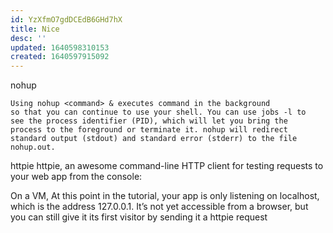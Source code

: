 ```yaml
---
id: YzXfmO7gdDCEdB6GHd7hX
title: Nice
desc: ''
updated: 1640598310153
created: 1640597915092
---
```

nohup
```
Using nohup <command> & executes command in the background 
so that you can continue to use your shell. You can use jobs -l to 
see the process identifier (PID), which will let you bring the 
process to the foreground or terminate it. nohup will redirect 
standard output (stdout) and standard error (stderr) to the file 
nohup.out.
```

httpie
httpie, an awesome command-line HTTP client for testing requests to your web app from the console:

On a VM, At this point in the tutorial, your app is only listening on localhost, which is the address 127.0.0.1. It’s not yet accessible from a browser, but you can still give it its first visitor by sending it a httpie request